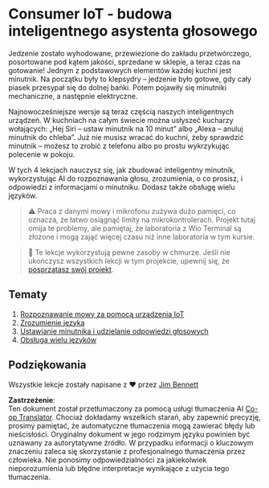 <!--
CO_OP_TRANSLATOR_METADATA:
{
  "original_hash": "5de7dc1e2ddc402d415473bb795568d4",
  "translation_date": "2025-08-26T07:12:18+00:00",
  "source_file": "6-consumer/README.md",
  "language_code": "pl"
}
-->
# Consumer IoT - budowa inteligentnego asystenta głosowego

Jedzenie zostało wyhodowane, przewiezione do zakładu przetwórczego, posortowane pod kątem jakości, sprzedane w sklepie, a teraz czas na gotowanie! Jednym z podstawowych elementów każdej kuchni jest minutnik. Na początku były to klepsydry – jedzenie było gotowe, gdy cały piasek przesypał się do dolnej bańki. Potem pojawiły się minutniki mechaniczne, a następnie elektryczne.

Najnowocześniejsze wersje są teraz częścią naszych inteligentnych urządzeń. W kuchniach na całym świecie można usłyszeć kucharzy wołających: „Hej Siri – ustaw minutnik na 10 minut” albo „Alexa – anuluj minutnik do chleba”. Już nie musisz wracać do kuchni, żeby sprawdzić minutnik – możesz to zrobić z telefonu albo po prostu wykrzykując polecenie w pokoju.

W tych 4 lekcjach nauczysz się, jak zbudować inteligentny minutnik, wykorzystując AI do rozpoznawania głosu, zrozumienia, o co prosisz, i odpowiedzi z informacjami o minutniku. Dodasz także obsługę wielu języków.

> ⚠️ Praca z danymi mowy i mikrofonu zużywa dużo pamięci, co oznacza, że łatwo osiągnąć limity na mikrokontrolerach. Projekt tutaj omija te problemy, ale pamiętaj, że laboratoria z Wio Terminal są złożone i mogą zająć więcej czasu niż inne laboratoria w tym kursie.

> 💁 Te lekcje wykorzystują pewne zasoby w chmurze. Jeśli nie ukończysz wszystkich lekcji w tym projekcie, upewnij się, że [posprzątasz swój projekt](../clean-up.md).

## Tematy

1. [Rozpoznawanie mowy za pomocą urządzenia IoT](./lessons/1-speech-recognition/README.md)
1. [Zrozumienie języka](./lessons/2-language-understanding/README.md)
1. [Ustawianie minutnika i udzielanie odpowiedzi głosowych](./lessons/3-spoken-feedback/README.md)
1. [Obsługa wielu języków](./lessons/4-multiple-language-support/README.md)

## Podziękowania

Wszystkie lekcje zostały napisane z ♥️ przez [Jim Bennett](https://GitHub.com/JimBobBennett)

**Zastrzeżenie**:  
Ten dokument został przetłumaczony za pomocą usługi tłumaczenia AI [Co-op Translator](https://github.com/Azure/co-op-translator). Chociaż dokładamy wszelkich starań, aby zapewnić precyzję, prosimy pamiętać, że automatyczne tłumaczenia mogą zawierać błędy lub nieścisłości. Oryginalny dokument w jego rodzimym języku powinien być uznawany za autorytatywne źródło. W przypadku informacji o kluczowym znaczeniu zaleca się skorzystanie z profesjonalnego tłumaczenia przez człowieka. Nie ponosimy odpowiedzialności za jakiekolwiek nieporozumienia lub błędne interpretacje wynikające z użycia tego tłumaczenia.